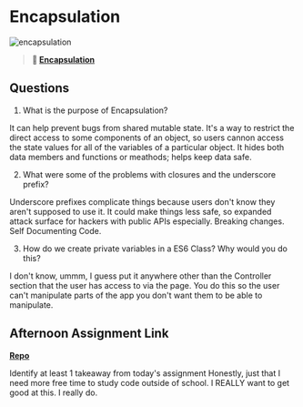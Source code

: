 # Encapsulation

![encapsulation](https://bcw.blob.core.windows.net/public/img/journals/5838157482080222)

> **📖 [Encapsulation](https://codeworksacademy.com/fs-student-guide/resources/wk3/02-Encapsulation)**

## Questions

1. What is the purpose of Encapsulation?

It can help prevent bugs from shared mutable state. It's a way to restrict the direct access to some components of an object, so users cannon access the state values for all of the variables of a particular object.
It hides both data members and functions or meathods;
helps keep data safe.

2. What were some of the problems with closures and the underscore prefix?

Underscore prefixes complicate things because users don't know they aren't supposed to use it. It could make things less safe, so expanded attack surface for hackers with public APIs especially. Breaking changes. Self Documenting Code.

3. How do we create private variables in a ES6 Class? Why would you do this?

I don't know, ummm, I guess put it anywhere other than the Controller section that the user has access to via the page. You do this so the user can't manipulate parts of the app you don't want them to be able to manipulate.

## Afternoon Assignment Link

**[Repo](https://github.com/rachel-gamble/Vendr)**

Identify at least 1 takeaway from today's assignment
Honestly, just that I need more free time to study code outside of school. I REALLY want to get good at this. I really do.
